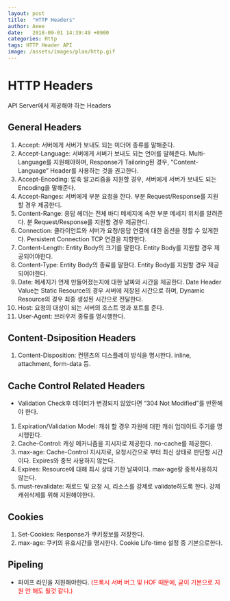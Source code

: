 ```yaml
---
layout: post
title:  "HTTP Headers"
author: Aeee
date:   2018-09-01 14:39:49 +0900
categories: Http
tags: HTTP Header API
image: /assets/images/plan/http.gif
---
```


# HTTP Headers
 API Server에서 제공해야 하는 Headers
 
## General Headers
 1. Accept: 서버에게 서버가 보내도 되는 미더어 종류를 말해준다.
 2. Accept-Language: 서버에게 서버가 보내도 되는 언어를 말해준다. Multi-Language를 지원해야하며, Response가 Tailoring된 경우, “Content-Language” Header를 사용하는 것을 권고한다.
 3. Accept-Encoding: 압축 알고리즘을 지원할 경우, 서버에게 서버가 보내도 되는 Encoding을 말해준다.
 4. Accept-Ranges: 서버에게 부분 요청을 한다. 부분 Request/Response를 지원할 경우 제공한디.
 5. Content-Range: 응답 헤더는 전체 바디 메세지에 속한 부분 메세지 위치를 알려준다. 분 Request/Response를 지원할 경우 제공한디.
 6. Connection: 클라이언트와 서버가 요청/응답 연결에 대한 옵션을 정할 수 있게한다. Persistent Connection TCP 연결을 지향한다.
 7. Content-Length: Entity Body의 크기를 말한다. Entity Body를 지원할 경우 제공되어야한다.
 8. Content-Type: Entity Body의 종료를 말한다. Entity Body를 지원할 경우 제공되어야한다.
 9. Date: 메세지가 언제 만들어졌는지에 대한 날짜와 시간을 제공한다. Date Header Value는 Static Resource의 경우 서버에 저장된 시간으로 하며, Dynamic Resource의 경우 최종 생성된 시간으로 전달한다.
 10. Host: 요청의 대상이 되는 서버의 호스트 명과 포트를 준다.
 11. User-Agent: 브러우저 종류를 명시행한다.
 
## Content-Dsiposition Headers
 1. Content-Disposition: 컨텐츠의 디스플레이 방식을 명시한다. inline, attachment, form-data 등.
 
## Cache Control Related Headers
 - Validation Check후 데이터가 변경되지 않았다면 “304 Not Modified”를 반환해야 한다.
 1. Expiration/Validation Model: 캐쉬 할 경우 자원에 대한 캐쉬 업데이트 주기를 명시행한다.
 2. Cache-Control: 캐싱 메커니즘을 지시자로 제공한다. no-cache를 제공한다.
 3. max-age: Cache-Control 지시자로, 요청시간으로 부터 최신 상태로 판단할 시간이다. Expires와 중복 사용하지 않는다.
 4. Expires: Resource에 대해 최시 상태 기한 날짜이다. max-age랑 중복사용하지 않는다.
 5. must-revalidate: 재로드 및 요청 시, 리소스를 강제로 validate하도록 한다. 강제 캐쉬삭제를 위해 지원해야한다.
 
 ## Cookies
 1. Set-Cookies: Response가 쿠키정보를 저장한다.
 2. max-age: 쿠키의 유효시간을 명시한다. Cookie Life-time 설정 중 기본으로한다.
 
 ## Pipeling
 - 파이프 라인을 지원해야한다. <span style="color:red">(프록시 서버 버그 및 HOF 때문에, 굳이 기본으로 지원 안 해도 될것 같다.)</span>

 

  


  